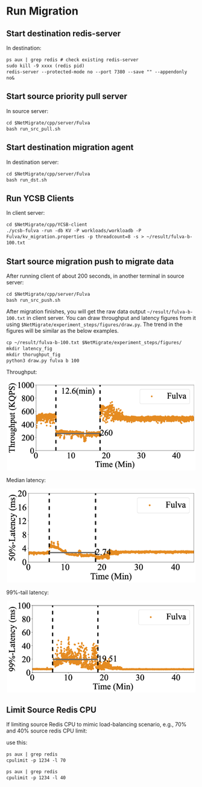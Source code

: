 # Run Migration  

## Start destination redis-server 
In destination:
```
ps aux | grep redis # check existing redis-server
sudo kill -9 xxxx (redis pid)
redis-server --protected-mode no --port 7380 --save "" --appendonly no&
```

## Start source priority pull server
In source server:
```
cd $NetMigrate/cpp/server/Fulva
bash run_src_pull.sh
```

## Start destination migration agent
In destination server: 
```
cd $NetMigrate/cpp/server/Fulva
bash run_dst.sh
```


## Run YCSB Clients
In client server:
```
cd $NetMigrate/cpp/YCSB-client
./ycsb-fulva -run -db KV -P workloads/workloadb -P Fulva/kv_migration.properties -p threadcount=8 -s > ~/result/fulva-b-100.txt
```

## Start source migration push to migrate data

After running client of about 200 seconds, in another terminal in source server:
```
cd $NetMigrate/cpp/server/Fulva
bash run_src_push.sh
```

After migration finishes, you will get the raw data output ```~/result/fulva-b-100.txt``` in client server. You can draw throughput and latency figures from it using ```$NetMigrate/experiment_steps/figures/draw.py```. The trend in the figures will be similar as the below examples.
```
cp ~/result/fulva-b-100.txt $NetMigrate/experiment_steps/figures/
mkdir latency_fig
mkdir thorughput_fig
python3 draw.py fulva b 100
```


Throughput:

<p align="center">
  <img src="./figures/fulva-b-100.png" width="500">
</p>

Median latency:

<p align="center">
  <img src="./figures/fulva-5-100-50.png" width="500">
</p>

99%-tail latency:

<p align="center">
  <img src="./figures/fulva-5-100-99.png" width="500">
</p>

## Limit Source Redis CPU
If limiting source Redis CPU to mimic load-balancing scenario, e.g., 70% and 40% source redis CPU limit:

use this:
```
ps aux | grep redis
cpulimit -p 1234 -l 70
```

```
ps aux | grep redis
cpulimit -p 1234 -l 40
```

